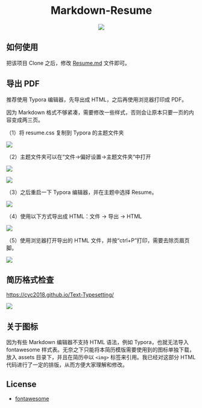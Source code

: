 <div align="center">
    <h1>
	Markdown-Resume
    </h1>
	<img src="./Resume.png">
</div>


## 如何使用

把该项目 Clone 之后，修改 [Resume.md](Resume.md) 文件即可。

## 导出 PDF

推荐使用 Typora 编辑器，先导出成 HTML，之后再使用浏览器打印成 PDF。

因为 Markdown 格式不够紧凑，需要修改一些样式，否则会让原本只要一页的内容变成两三页。

（1）将 resume.css 复制到 Typora 的主题文件夹

![](assets/1.png)

（2）主题文件夹可以在“文件->偏好设置->主题文件夹“中打开

![](assets/2.png)

![](assets/3.png)

（3）之后重启一下 Typora 编辑器，并在主题中选择 Resume。

![](assets/4.png)

（4）使用以下方式导出成 HTML：文件 -> 导出 -> HTML

![](assets/5.png)

（5）使用浏览器打开导出的 HTML 文件，并按“ctrl+P”打印，需要去除页眉页脚。

![](assets/6.png)



## 简历格式检查

https://cyc2018.github.io/Text-Typesetting/

![](assets/check-resume.png)



## 关于图标

因为有些 Markdown 编辑器不支持 HTML 语法，例如 Typora，也就无法导入 fontawesome 样式表。无奈之下只能将本简历模版需要使用到的图标单独下载，放入 assets 目录下，并且在简历中以 `<img>` 标签来引用。我已经对这部分 HTML 代码进行了一定的排版，从而方便大家理解和修改。

## License

- [fontawesome](https://fontawesome.com/license)
